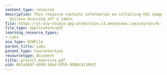 ```yaml
---
content_type: resource
description: This resource contains information on collecting HSV images of a water
  balloon bouncing off a table.
file: https://ol-ocw-studio-app-production.s3.amazonaws.com/courses/6-163-strobe-project-laboratory-fall-2005/061a264fe0581deddfb59088c911491f_practcl_exercise.pdf
file_type: application/pdf
learning_resource_types:
- Labs
ocw_type: OCWFile
parent_title: Labs
parent_type: CourseSection
resourcetype: Document
title: practcl_exercise.pdf
uid: 061a264f-e058-1ded-dfb5-9088c911491f
---
```

